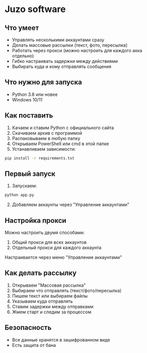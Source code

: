 # Juzo software

## Что умеет

- Управлять несколькими аккаунтами сразу
- Делать массовые рассылки (текст, фото, пересылка)
- Работать через прокси (можно настроить для каждого акка отдельно)
- Гибко настраивать задержки между действиями
- Выбирать куда и кому отправлять сообщения

## Что нужно для запуска

- Python 3.8 или новее
- Windows 10/11

## Как поставить

1. Качаем и ставим Python с официального сайта
2. Скачиваем архив с программой
3. Распаковываем в любую папку
4. Открываем PowerShell или cmd в этой папке
5. Устанавливаем зависимости:
```bash
pip install -r requirements.txt
```

## Первый запуск

1. Запускаем:
```bash
python app.py
```
2. Добавляем аккаунты через "Управление аккаунтами"

## Настройка прокси

Можно настроить двумя способами:
1. Общий прокси для всех аккаунтов
2. Отдельный прокси для каждого аккаунта

Настраивается через меню "Управление аккаунтами"

## Как делать рассылку

1. Открываем "Массовая рассылка"
2. Выбираем что отправлять (текст/фото/пересылка)
3. Пишем текст или выбираем файлы
4. Указываем куда отправлять
5. Ставим задержки между отправками
6. Жмем старт и следим за процессом

## Безопасность

- Все данные хранятся в зашифрованном виде
- Есть защита от бана
